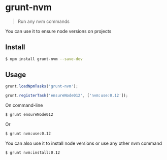 # grunt-nvm

> Run any nvm commands

You can use it to ensure node versions on projects

## Install

```sh
$ npm install grunt-nvm --save-dev
```

## Usage

```js
grunt.loadNpmTasks('grunt-nvm');

grunt.registerTask('ensureNode012', ['nvm:use:0.12']);
```

On command-line 

```sh
$ grunt ensureNode012
```

Or

```sh
$ grunt nvm:use:0.12
```

You can also use it to install node versions or use any other nvm command

```sh
$ grunt nvm:install:0.12
```

